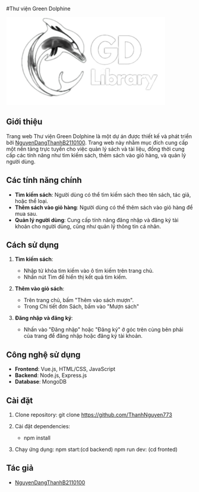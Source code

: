 #Thư viện Green Dolphine


![Green Dolphine Library](https://github.com/ThanhNguyen773/BTL-PTUDWeb/blob/main/frontend/src/assets/images/logo2.png)

## Giới thiệu

Trang web Thư viện Green Dolphine là một dự án được thiết kế và phát triển bởi [NguyenDangThanhB2110100](https://github.com/ThanhNguyen773). 
Trang web này nhằm mục đích cung cấp một nền tảng trực tuyến cho việc quản lý sách và tài liệu, đồng thời cung cấp các tính năng như tìm kiếm sách, thêm sách vào giỏ hàng, và quản lý người dùng.

## Các tính năng chính

- **Tìm kiếm sách**: Người dùng có thể tìm kiếm sách theo tên sách, tác giả, hoặc thể loại.
- **Thêm sách vào giỏ hàng**: Người dùng có thể thêm sách vào giỏ hàng để mua sau.
- **Quản lý người dùng**: Cung cấp tính năng đăng nhập và đăng ký tài khoản cho người dùng, cũng như quản lý thông tin cá nhân.

## Cách sử dụng

1. **Tìm kiếm sách**:
   - Nhập từ khóa tìm kiếm vào ô tìm kiếm trên trang chủ.
   - Nhấn nút Tìm để hiển thị kết quả tìm kiếm.

2. **Thêm vào giỏ sách**:
   - Trên trang chủ, bấm "Thêm vào sách mượn".
   - Trong Chi tiết đơn Sách, bấm vào "Mượn sách"
3. **Đăng nhập và đăng ký**:
   - Nhấn vào  "Đăng nhập" hoặc "Đăng ký" ở góc trên cùng bên phải của trang để đăng nhập hoặc đăng ký tài khoản.
     

## Công nghệ sử dụng

- **Frontend**: Vue.js, HTML/CSS, JavaScript
- **Backend**: Node.js, Express.js
- **Database**: MongoDB

## Cài đặt

1. Clone repository: git clone https://github.com/ThanhNguyen773
   
2. Cài đặt dependencies:
   - npm install
3. Chạy ứng dụng:
    npm start:(cd backend)
    npm run dev: (cd fronted)




## Tác giả

- [NguyenDangThanhB2110100](https://github.com/ThanhNguyen773)


